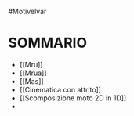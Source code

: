 #Motivelvar

# SOMMARIO

- [[Mru]]
- [[Mrua]]
- [[Mas]]
- [[Cinematica con attrito]]
- [[Scomposizione moto 2D in 1D]]
- 

